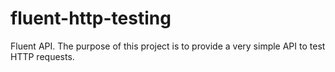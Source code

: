 # fluent-http-testing
Fluent API.
The purpose of this project is to provide a very simple API to test HTTP requests.
